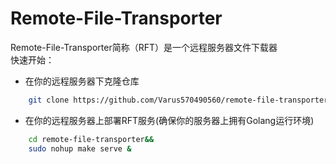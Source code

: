 # Remote-File-Transporter
Remote-File-Transporter简称（RFT）是一个远程服务器文件下载器<br>
快速开始：
* 在你的远程服务器下克隆仓库
```bash
    git clone https://github.com/Varus570490560/remote-file-transporter.git
```
* 在你的远程服务器上部署RFT服务(确保你的服务器上拥有Golang运行环境)
```bash
    cd remote-file-transporter&&
    sudo nohup make serve &
```
